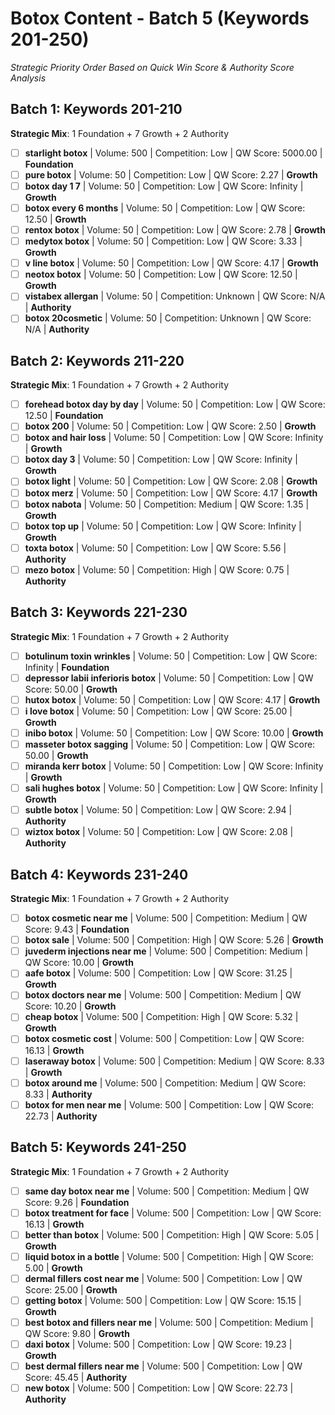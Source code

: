 # Botox Content - Batch 5 (Keywords 201-250)

*Strategic Priority Order Based on Quick Win Score & Authority Score Analysis*

## Batch 1: Keywords 201-210
**Strategic Mix**: 1 Foundation + 7 Growth + 2 Authority

- [ ] **starlight botox** | Volume: 500 | Competition: Low | QW Score: 5000.00 | **Foundation**
- [ ] **pure botox** | Volume: 50 | Competition: Low | QW Score: 2.27 | **Growth**
- [ ] **botox day 1 7** | Volume: 50 | Competition: Low | QW Score: Infinity | **Growth**
- [ ] **botox every 6 months** | Volume: 50 | Competition: Low | QW Score: 12.50 | **Growth**
- [ ] **rentox botox** | Volume: 50 | Competition: Low | QW Score: 2.78 | **Growth**
- [ ] **medytox botox** | Volume: 50 | Competition: Low | QW Score: 3.33 | **Growth**
- [ ] **v line botox** | Volume: 50 | Competition: Low | QW Score: 4.17 | **Growth**
- [ ] **neotox botox** | Volume: 50 | Competition: Low | QW Score: 12.50 | **Growth**
- [ ] **vistabex allergan** | Volume: 50 | Competition: Unknown | QW Score: N/A | **Authority**
- [ ] **botox 20cosmetic** | Volume: 50 | Competition: Unknown | QW Score: N/A | **Authority**

## Batch 2: Keywords 211-220
**Strategic Mix**: 1 Foundation + 7 Growth + 2 Authority

- [ ] **forehead botox day by day** | Volume: 50 | Competition: Low | QW Score: 12.50 | **Foundation**
- [ ] **botox 200** | Volume: 50 | Competition: Low | QW Score: 2.50 | **Growth**
- [ ] **botox and hair loss** | Volume: 50 | Competition: Low | QW Score: Infinity | **Growth**
- [ ] **botox day 3** | Volume: 50 | Competition: Low | QW Score: Infinity | **Growth**
- [ ] **botox light** | Volume: 50 | Competition: Low | QW Score: 2.08 | **Growth**
- [ ] **botox merz** | Volume: 50 | Competition: Low | QW Score: 4.17 | **Growth**
- [ ] **botox nabota** | Volume: 50 | Competition: Medium | QW Score: 1.35 | **Growth**
- [ ] **botox top up** | Volume: 50 | Competition: Low | QW Score: Infinity | **Growth**
- [ ] **toxta botox** | Volume: 50 | Competition: Low | QW Score: 5.56 | **Authority**
- [ ] **mezo botox** | Volume: 50 | Competition: High | QW Score: 0.75 | **Authority**

## Batch 3: Keywords 221-230
**Strategic Mix**: 1 Foundation + 7 Growth + 2 Authority

- [ ] **botulinum toxin wrinkles** | Volume: 50 | Competition: Low | QW Score: Infinity | **Foundation**
- [ ] **depressor labii inferioris botox** | Volume: 50 | Competition: Low | QW Score: 50.00 | **Growth**
- [ ] **hutox botox** | Volume: 50 | Competition: Low | QW Score: 4.17 | **Growth**
- [ ] **i love botox** | Volume: 50 | Competition: Low | QW Score: 25.00 | **Growth**
- [ ] **inibo botox** | Volume: 50 | Competition: Low | QW Score: 10.00 | **Growth**
- [ ] **masseter botox sagging** | Volume: 50 | Competition: Low | QW Score: 50.00 | **Growth**
- [ ] **miranda kerr botox** | Volume: 50 | Competition: Low | QW Score: Infinity | **Growth**
- [ ] **sali hughes botox** | Volume: 50 | Competition: Low | QW Score: Infinity | **Growth**
- [ ] **subtle botox** | Volume: 50 | Competition: Low | QW Score: 2.94 | **Authority**
- [ ] **wiztox botox** | Volume: 50 | Competition: Low | QW Score: 2.08 | **Authority**

## Batch 4: Keywords 231-240
**Strategic Mix**: 1 Foundation + 7 Growth + 2 Authority

- [ ] **botox cosmetic near me** | Volume: 500 | Competition: Medium | QW Score: 9.43 | **Foundation**
- [ ] **botox sale** | Volume: 500 | Competition: High | QW Score: 5.26 | **Growth**
- [ ] **juvederm injections near me** | Volume: 500 | Competition: Medium | QW Score: 10.00 | **Growth**
- [ ] **aafe botox** | Volume: 500 | Competition: Low | QW Score: 31.25 | **Growth**
- [ ] **botox doctors near me** | Volume: 500 | Competition: Medium | QW Score: 10.20 | **Growth**
- [ ] **cheap botox** | Volume: 500 | Competition: High | QW Score: 5.32 | **Growth**
- [ ] **botox cosmetic cost** | Volume: 500 | Competition: Low | QW Score: 16.13 | **Growth**
- [ ] **laseraway botox** | Volume: 500 | Competition: Medium | QW Score: 8.33 | **Growth**
- [ ] **botox around me** | Volume: 500 | Competition: Medium | QW Score: 8.33 | **Authority**
- [ ] **botox for men near me** | Volume: 500 | Competition: Low | QW Score: 22.73 | **Authority**

## Batch 5: Keywords 241-250
**Strategic Mix**: 1 Foundation + 7 Growth + 2 Authority

- [ ] **same day botox near me** | Volume: 500 | Competition: Medium | QW Score: 9.26 | **Foundation**
- [ ] **botox treatment for face** | Volume: 500 | Competition: Low | QW Score: 16.13 | **Growth**
- [ ] **better than botox** | Volume: 500 | Competition: High | QW Score: 5.05 | **Growth**
- [ ] **liquid botox in a bottle** | Volume: 500 | Competition: High | QW Score: 5.00 | **Growth**
- [ ] **dermal fillers cost near me** | Volume: 500 | Competition: Low | QW Score: 25.00 | **Growth**
- [ ] **getting botox** | Volume: 500 | Competition: Low | QW Score: 15.15 | **Growth**
- [ ] **best botox and fillers near me** | Volume: 500 | Competition: Medium | QW Score: 9.80 | **Growth**
- [ ] **daxi botox** | Volume: 500 | Competition: Low | QW Score: 19.23 | **Growth**
- [ ] **best dermal fillers near me** | Volume: 500 | Competition: Low | QW Score: 45.45 | **Authority**
- [ ] **new botox** | Volume: 500 | Competition: Low | QW Score: 22.73 | **Authority**